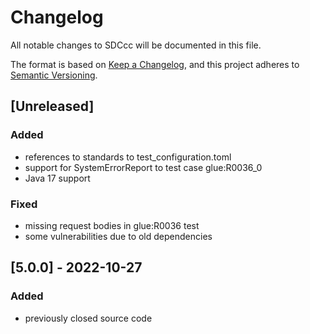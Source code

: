 # Changelog
All notable changes to SDCcc will be documented in this file.

The format is based on [Keep a Changelog](https://keepachangelog.com/en/1.0.0/),
and this project adheres to [Semantic Versioning](https://semver.org/spec/v2.0.0.html).

## [Unreleased]
### Added
- references to standards to test_configuration.toml
- support for SystemErrorReport to test case glue:R0036_0
- Java 17 support

### Fixed
- missing request bodies in glue:R0036 test
- some vulnerabilities due to old dependencies

## [5.0.0] - 2022-10-27
### Added
- previously closed source code
